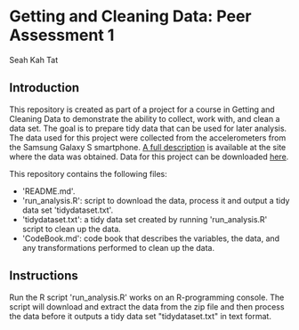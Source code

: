 # Getting and Cleaning Data: Peer Assessment 1
Seah Kah Tat

## Introduction
This repository is created as part of a project for a course in Getting and Cleaning Data to demonstrate the ability to collect, work with, and clean a data set. The goal is to prepare tidy data that can be used for later analysis. The data used for this project were collected from the accelerometers from the Samsung Galaxy S smartphone. [A full description](http://archive.ics.uci.edu/ml/datasets/Human+Activity+Recognition+Using+Smartphones) is available at the site where the data was obtained. Data for this project can be downloaded [here](https://d396qusza40orc.cloudfront.net/getdata%2Fprojectfiles%2FUCI%20HAR%20Dataset.zip).

This repository contains the following files:
* 'README.md'.
* 'run_analysis.R': script to download the data, process it and output a tidy data set 'tidydataset.txt'.
* 'tidydataset.txt': a tidy data set created by running 'run_analysis.R' script to clean up the data.
* 'CodeBook.md': code book that describes the variables, the data, and any transformations performed to clean up the data.

## Instructions
Run the R script 'run_analysis.R' works on an R-programming console. The script will download and extract the data from the zip file and then process the data before it outputs a tidy data set "tidydataset.txt" in text format.
